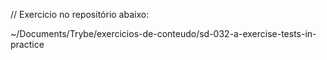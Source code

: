 // Exercicio no repositório abaixo:

~/Documents/Trybe/exercicios-de-conteudo/sd-032-a-exercise-tests-in-practice 